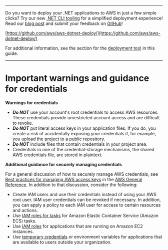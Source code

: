 --------

Do you want to deploy your \.NET applications to AWS in just a few simple clicks? Try our new [\.NET CLI tooling](https://www.nuget.org/packages/AWS.Deploy.Tools/) for a simplified deployment experience\! Read our [blog post](https://aws.amazon.com/blogs/developer/reimagining-the-aws-net-deployment-experience/) and submit your feedback on [GitHub](https://github.com/aws/aws-dotnet-deploy)\!

 [https://github.com/aws/aws-dotnet-deploy/](https://github.com/aws/aws-dotnet-deploy/)

For additional information, see the section for the [deployment tool](https://docs.aws.amazon.com/sdk-for-net/v3/developer-guide/deployment-tool.html) in this guide\.

--------

# Important warnings and guidance for credentials<a name="net-dg-config-creds-warnings-and-guidelines"></a>

**Warnings for credentials**
+ ***Do NOT*** use your account's root credentials to access AWS resources\. These credentials provide unrestricted account access and are difficult to revoke\.
+ ***Do NOT*** put literal access keys in your application files\. If you do, you create a risk of accidentally exposing your credentials if, for example, you upload the project to a public repository\.
+ ***Do NOT*** include files that contain credentials in your project area\.
+ Credentials in one of the credential\-storage mechanisms, the shared AWS credentials file, are stored in plaintext\.

**Additional guidance for securely managing credentials**

For a general discussion of how to securely manage AWS credentials, see [Best practices for managing AWS access keys](https://docs.aws.amazon.com/general/latest/gr/aws-access-keys-best-practices.html) in the [AWS General Reference](https://docs.aws.amazon.com/general/latest/gr/)\. In addition to that discussion, consider the following:
+ Create IAM users and use their credentials instead of using your AWS root user\. IAM user credentials can be revoked if necessary\. In addition, you can apply a policy to each IAM user for access to certain resources and actions\.
+ Use [IAM roles for tasks](https://docs.aws.amazon.com/AmazonECS/latest/developerguide/task-iam-roles.html) for Amazon Elastic Container Service \(Amazon ECS\) tasks\.
+ Use [IAM roles](https://docs.aws.amazon.com/IAM/latest/UserGuide/id_roles.html) for applications that are running on Amazon EC2 instances\.
+ Use [temporary credentials](creds-assign.md#net-dg-config-creds-assign-role) or environment variables for applications that are available to users outside your organization\.